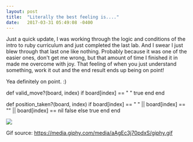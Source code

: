 ```yaml
---
layout: post
title:  "Literally the best feeling is...."
date:   2017-03-31 05:49:08 -0400
---
```



 Just a quick update, I was working through the logic and conditions of the intro to ruby curriculum and just completed the last lab. And I swear I just blew through that last one like nothing. Probably because it was one of the easier ones, don't get me wrong, but that amount of time I finished it in made me overcome with joy. That feeling of when you just understand something, work it out and the end result ends up being on point!
 
Yea definitely on point. :)

def valid_move?(board, index)
  if board[index] == " "
    true
  end
end


def position_taken?(board, index)
  if board[index] == " " || board[index] == "" || board[index] == nil
    false
  else
    true
  end
end

![](https://media.giphy.com/media/aAgEc3j70pdxS/giphy.gif)


Gif source: https://media.giphy.com/media/aAgEc3j70pdxS/giphy.gif
